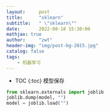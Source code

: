 ```yaml
---
layout:     post
title:      "sklearn"
subtitle:   " \"sklearn\""
date:       2022-08-18 15:30:00 
mathjax: true
author:     "zwt"
header-img: "img/post-bg-2015.jpg"
catalog: false
tags:
    - 机器学习
---
```

* TOC
{:toc}
模型保存
```python
from sklearn.externals import joblib
joblib.dump(model, "")
model = joblib.load("")
```